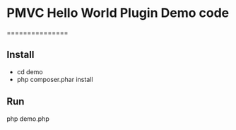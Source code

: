 
# PMVC Hello World Plugin Demo code 
===============

## Install 
   * cd demo
   * php composer.phar install

## Run 
php demo.php

